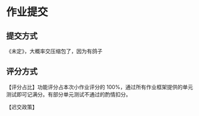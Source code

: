 # 作业提交

## 提交方式

《未定》，大概率交压缩包了，因为有鸽子



## 评分方式

【评分占比】功能评分占本次小作业评分的 100%，通过所有作业框架提供的单元测试即可记满分。有部分单元测试不通过的酌情扣分。

【迟交政策】

